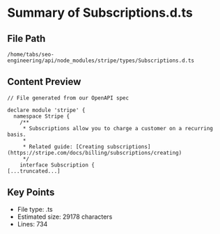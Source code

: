 # Summary of Subscriptions.d.ts
  
## File Path
`/home/tabs/seo-engineering/api/node_modules/stripe/types/Subscriptions.d.ts`

## Content Preview
```
// File generated from our OpenAPI spec

declare module 'stripe' {
  namespace Stripe {
    /**
     * Subscriptions allow you to charge a customer on a recurring basis.
     *
     * Related guide: [Creating subscriptions](https://stripe.com/docs/billing/subscriptions/creating)
     */
    interface Subscription {
[...truncated...]
```

## Key Points
- File type: .ts
- Estimated size: 29178 characters
- Lines: 734
